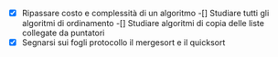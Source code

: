 -[x] Ripassare costo e complessità di un algoritmo
-[] Studiare tutti gli algoritmi di ordinamento
-[] Studiare algoritmi di copia delle liste collegate da puntatori
-[x] Segnarsi sui fogli protocollo il mergesort e il quicksort
